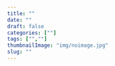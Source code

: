 ```yaml
---
title: ""
date: ""
draft: false
categories: [""]
tags: ["",""]
thumbnailImage: "img/noimage.jpg"
slug: ""
---
```


<!--こっち側はトップに乗る-->


<!--more-->

<!--こっち側はトップに乗らない-->